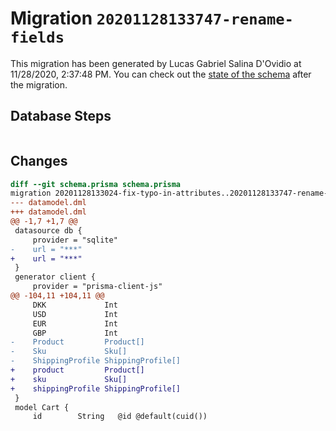 # Migration `20201128133747-rename-fields`

This migration has been generated by Lucas Gabriel Salina D'Ovidio at 11/28/2020, 2:37:48 PM.
You can check out the [state of the schema](./schema.prisma) after the migration.

## Database Steps

```sql

```

## Changes

```diff
diff --git schema.prisma schema.prisma
migration 20201128133024-fix-typo-in-attributes..20201128133747-rename-fields
--- datamodel.dml
+++ datamodel.dml
@@ -1,7 +1,7 @@
 datasource db {
     provider = "sqlite"
-    url = "***"
+    url = "***"
 }
 generator client {
     provider = "prisma-client-js"
@@ -104,11 +104,11 @@
     DKK             Int
     USD             Int
     EUR             Int
     GBP             Int
-    Product         Product[]
-    Sku             Sku[]
-    ShippingProfile ShippingProfile[]
+    product         Product[]
+    sku             Sku[]
+    shippingProfile ShippingProfile[]
 }
 model Cart {
     id        String   @id @default(cuid())
```


